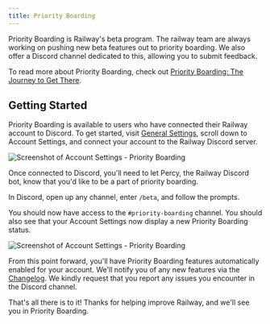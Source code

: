 ```yaml
---
title: Priority Boarding
---
```


Priority Boarding is Railway's beta program. The railway team are always working on pushing new beta features out to priority boarding. We also offer a Discord channel dedicated to this, allowing you to submit feedback. 

To read more about Priority Boarding, check out [Priority Boarding: The Journey to Get There](https://blog.railway.app/p/building-the-beta).

## Getting Started
Priority Boarding is available to users who have connected their Railway account to Discord. To get started, visit [General Settings](https://railway.app/account), scroll down to Account Settings, and connect your account to the Railway Discord server.


<Image src="https://res.cloudinary.com/railway/image/upload/v1666373029/docs/discord-connect_ok03jw.png"
alt="Screenshot of Account Settings - Priority Boarding"
layout="responsive"
width={992} height={422} quality={80} />

Once connected to Discord, you'll need to let Percy, the Railway Discord bot, know that you'd like to be a part of priority boarding. 

In Discord, open up any channel, enter `/beta`, and follow the prompts.

You should now have access to the `#priority-boarding` channel. You should also see that your Account Settings now display a new Priority Boarding status.

<Image src="https://res.cloudinary.com/railway/image/upload/v1666372408/docs/priority-boarding-settings_wvvza4.png"
alt="Screenshot of Account Settings - Priority Boarding"
layout="responsive"
width={1004} height={468} quality={80} />

From this point forward, you'll have Priority Boarding features automatically enabled for your account. We'll notify you of any new features via the [Changelog](https://railway.app/changelog). We kindly request that you report any issues you encounter in the Discord channel.

That's all there is to it! Thanks for helping improve Railway, and we'll see you in Priority Boarding.